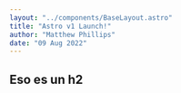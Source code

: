 ```yaml
---
layout: "../components/BaseLayout.astro"
title: "Astro v1 Launch!"
author: "Matthew Phillips"
date: "09 Aug 2022"
---
```


## Eso es un h2
